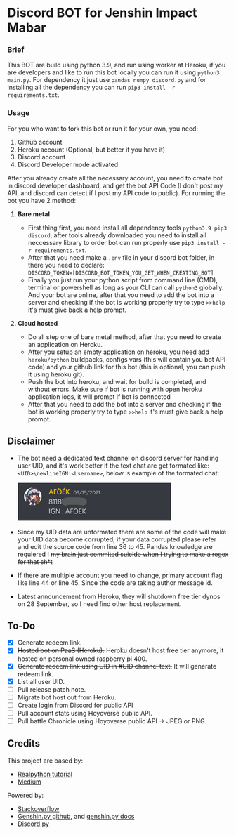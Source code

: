 # Discord BOT for Jenshin Impact Mabar

### Brief
This BOT are build using python 3.9, and run using worker at Heroku, if you are developers and like to run this bot locally you can run it using `python3 main.py`. For dependency it just use `pandas numpy discord.py` and for installing all the dependency you can run `pip3 install -r requirements.txt`.

### Usage
For you who want to fork this bot or run it for your own, you need:
1. Github account
2. Heroku account (Optional, but better if you have it)
3. Discord account
4. Discord Developer mode activated

After you already create all the necessary account, you need to create bot in discord developer dashboard, and get the bot API Code (I don't post my API, and discord can detect if I post my API code to public). For running the bot you have 2 method:

1. **Bare metal**
    - First thing first, you need install all dependency tools `python3.9 pip3 discord`, after tools already downloaded you need to install all neccessary library to order bot can run properly use `pip3 install -r requirements.txt`.
    - After that you need make a `.env` file in your discord bot folder, in there you need to declare:</br>
        `DISCORD_TOKEN=[DISCORD_BOT_TOKEN_YOU_GET_WHEN_CREATING_BOT]`</br>
    - Finally you just run your python script from command line (CMD), terminal or powershell as long as your CLI can call `python3` globally. And your bot are online, after that you need to add the bot into a server and checking if the bot is working properly try to type `>>help` it's must give back a help prompt.

2. **Cloud hosted**
    - Do all step one of bare metal method, after that you need to create an application on Heroku.
    - After you setup an empty application on heroku, you need add `heroku/python` buildpacks, configs vars (this will contain you bot API code) and your github link for this bot (this is optional, you can push it using heroku git).
    - Push the bot into heroku, and wait for build is completed, and without errors. Make sure if bot is running with open heroku application logs, it will prompt if bot is connected
    - After that you need to add the bot into a server and checking if the bot is working properly try to type `>>help` it's must give back a help prompt.

## Disclaimer
- The bot need a dedicated text channel on discord server for handling user UID, and it's work better if the text chat are get formated like: `<UID>\newlineIGN:<Username>`, below is example of the formated chat:

    ![formated_UID](readme_img/formated_UID.png)

- Since my UID data are unformated there are some of the code will make your UID data become corrupted, if your data corrupted please refer and edit the source code from line 36 to 45. Pandas knowledge are requiered ! ~~my brain just commited suicide when I trying to make a regex for that sh*t~~
- If there are multiple account you need to change, primary account flag like line 44 or line 45. Since the code are taking author message id.
- Latest announcement from Heroku, they will shutdown free tier dynos on 28 September, so I need find other host replacement. 

## To-Do
- [x] Generate redeem link.
- [x] ~~Hosted bot on PaaS (Heroku).~~ Heroku doesn't host free tier anymore, it hosted on personal owned raspberry pi 400.
- [x] ~~Generate redeem link using UID in #UID channel text.~~ It will generate redeem link.
- [x] List all user UID.
- [ ] Pull release patch note.
- [ ] Migrate bot host out from Heroku.
- [ ] Create login from Discord for public API
- [ ] Pull account stats using Hoyoverse public API.
- [ ] Pull battle Chronicle using Hoyoverse public API -> JPEG or PNG.

## Credits
This project are based by:
- [Realpython tutorial](https://realpython.com/how-to-make-a-discord-bot-python/)
- [Medium](https://python.plainenglish.io/send-an-embed-with-a-discord-bot-in-python-61d34c711046)

Powered by:
- [Stackoverflow](https://stackoverflow.com/questions/70714205/discord-py-how-to-wait-for-user-input-that-can-be-different)
- [Genshin.py github](https://github.com/thesadru/genshin.py), and [genshin.py docs](https://thesadru.github.io/genshin.py/)
- [Discord.py](https://discordpy.readthedocs.io/en/stable/ext/commands/commands.html)